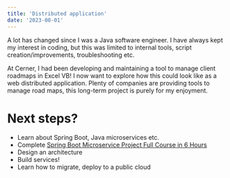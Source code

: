 ```yaml
---
title: 'Distributed application'
date: '2023-08-01'
---
```


A lot has changed since I was a Java software engineer. I have always kept my interest in coding, but this was limited to internal tools, script creation/improvements, troubleshooting etc.

At Cerner, I had been developing and maintaining a tool to manage client roadmaps in Excel VB! I now want to explore how this could look like as a web distributed application. Plenty of companies are providing tools to manage road maps, this long-term project is purely for my enjoyment.

# Next steps?
- Learn about Spring Boot, Java microservices etc.
- Complete [Spring Boot Microservice Project Full Course in 6 Hours](https://www.youtube.com/watch?v=mPPhcU7oWDU&list=PLSVW22jAG8pBnhAdq9S8BpLnZ0_jVBj0c&index=12&t=5293s)
- Design an architecture
- Build services!
- Learn how to migrate, deploy to a public cloud